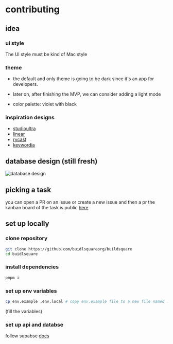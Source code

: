 # contributing

## idea

### ui style

The UI style must be kind of Mac style

### theme

- the default and only theme is going to be dark since it's an app for developers.
- later on, after finishing the MVP, we can consider adding a light mode

- color palette: violet with black

### inspiration designs

- [studioultra](https://www.studioultra.co/)
- [linear](https://linear.app/homepage)
- [rycast](https://www.raycast.com/)
- [keywordia](https://keywordsai.co/)

## database design (still fresh)

![database design](https://github.com/buildsquare-org/buildsquare/assets/113150193/1280a8b2-585e-426f-84e0-a6bc99e9f5d6)

## picking a task

you can open a PR on an issue or create a new issue and then a pr
the kanban board of the task is public [here](https://github.com/orgs/buildsquare-org/projects/1/views/1)

## set up locally

### clone repository

```bash
git clone https://github.com/buidlsquareorg/buildsquare
cd buidlsquare
```

### install dependencies

```bash
pnpm i
```

### set up env variables

```bash
cp env.example .env.local # copy env.example file to a new file named .env.local
```

(fill the variables)

### set up api and databse

follow supabse [docs](https://supabase.com/docs/guides/cli/local-development)
